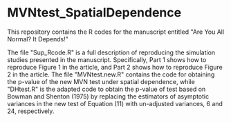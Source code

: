 # MVNtest_SpatialDependence


This repository contains the R codes for the manuscript entitled "Are You All Normal? It Depends!"

The file "Sup_Rcode.R" is a full description of reproducing the simulation studies  presented in the manuscript. 
Specifically, Part 1 shows how to reproduce Figure 1 in the article, and Part 2 shows how to reproduce Figure 2 in the article. 
The file "MVNtest.new.R" contains the code for obtaining the p-value of the new MVN test under spatial dependence, 
while "DHtest.R" is the adapted code to obtain the p-value of test based on Bowman and Shenton (1975) by replacing the estimators
of asymptotic variances in the new test of Equation (11) with un-adjusted variances, 6 and 24, respectively.

